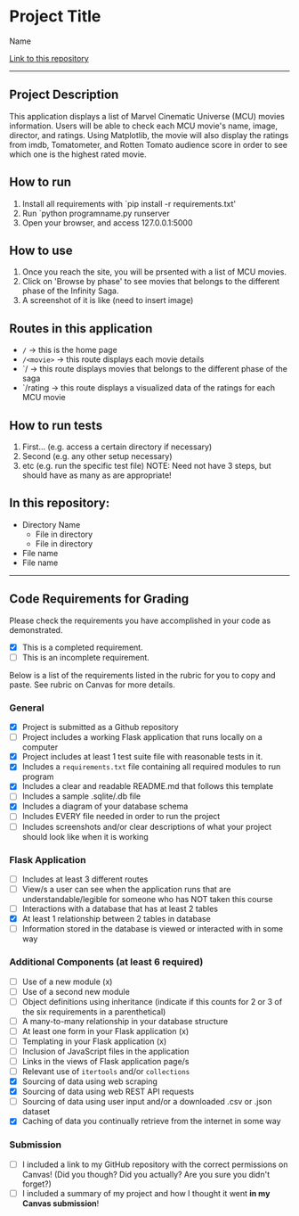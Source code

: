 # Project Title

Name

[Link to this repository](https://github.com/phoebe7979/SI507_FinalProject)

---

## Project Description

This application displays a list of Marvel Cinematic Universe (MCU) movies information.
Users will be able to check each MCU movie's name, image, director, and ratings.
Using Matplotlib, the movie will also display the ratings from imdb, Tomatometer, and Rotten Tomato audience score in order to see which one is the highest rated movie.


## How to run

1. Install all requirements with `pip install -r requirements.txt'
2. Run `python programname.py runserver
3. Open your browser, and access 127.0.0.1:5000

## How to use

1. Once you reach the site, you will be prsented with a list of MCU movies.
2. Click on 'Browse by phase' to see movies that belongs to the different phase of the Infinity Saga.
3. A screenshot of it is like (need to insert image)

## Routes in this application
- `/` -> this is the home page
- `/<movie>` -> this route displays each movie details
- `/<phase> -> this route displays movies that belongs to the different phase of the saga
- `/rating -> this route displays a visualized data of the ratings for each MCU movie

## How to run tests
1. First... (e.g. access a certain directory if necessary)
2. Second (e.g. any other setup necessary)
3. etc (e.g. run the specific test file)
NOTE: Need not have 3 steps, but should have as many as are appropriate!

## In this repository:
- Directory Name
  - File in directory
  - File in directory
- File name
- File name

---
## Code Requirements for Grading
Please check the requirements you have accomplished in your code as demonstrated.
- [x] This is a completed requirement.
- [ ] This is an incomplete requirement.

Below is a list of the requirements listed in the rubric for you to copy and paste.  See rubric on Canvas for more details.

### General
- [x] Project is submitted as a Github repository
- [ ] Project includes a working Flask application that runs locally on a computer
- [x] Project includes at least 1 test suite file with reasonable tests in it.
- [x] Includes a `requirements.txt` file containing all required modules to run program
- [x] Includes a clear and readable README.md that follows this template
- [ ] Includes a sample .sqlite/.db file
- [x] Includes a diagram of your database schema
- [ ] Includes EVERY file needed in order to run the project
- [ ] Includes screenshots and/or clear descriptions of what your project should look like when it is working

### Flask Application
- [ ] Includes at least 3 different routes
- [ ] View/s a user can see when the application runs that are understandable/legible for someone who has NOT taken this course
- [ ] Interactions with a database that has at least 2 tables
- [x] At least 1 relationship between 2 tables in database
- [ ] Information stored in the database is viewed or interacted with in some way

### Additional Components (at least 6 required)
- [ ] Use of a new module (x)
- [ ] Use of a second new module
- [ ] Object definitions using inheritance (indicate if this counts for 2 or 3 of the six requirements in a parenthetical)
- [ ] A many-to-many relationship in your database structure
- [ ] At least one form in your Flask application (x)
- [ ] Templating in your Flask application (x)
- [ ] Inclusion of JavaScript files in the application
- [ ] Links in the views of Flask application page/s
- [ ] Relevant use of `itertools` and/or `collections`
- [x] Sourcing of data using web scraping
- [x] Sourcing of data using web REST API requests
- [ ] Sourcing of data using user input and/or a downloaded .csv or .json dataset
- [x] Caching of data you continually retrieve from the internet in some way

### Submission
- [ ] I included a link to my GitHub repository with the correct permissions on Canvas! (Did you though? Did you actually? Are you sure you didn't forget?)
- [ ] I included a summary of my project and how I thought it went **in my Canvas submission**!

